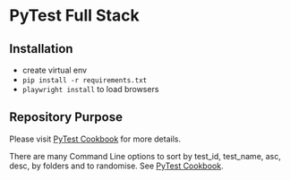 # PyTest Full Stack

## Installation

- create virtual env
- `pip install -r requirements.txt` 
- `playwright install` to load browsers

## Repository Purpose

Please visit [PyTest Cookbook](https://pytest-cookbook.com/) for more details.

There are many Command Line options to sort by test_id, test_name, asc, desc, by folders and to randomise. See [PyTest Cookbook](https://pytest-cookbook.com/).


